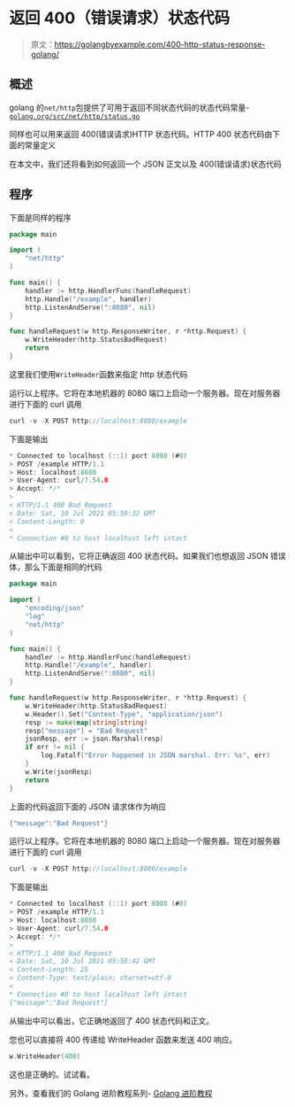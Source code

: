 # 返回 400（错误请求）状态代码

> 原文：<https://golangbyexample.com/400-http-status-response-golang/>

## **概述**

golang 的`net/http`包提供了可用于返回不同状态代码的状态代码常量-[`golang.org/src/net/http/status.go`](https://golang.org/src/net/http/status.go)

同样也可以用来返回 400(错误请求)HTTP 状态代码。HTTP 400 状态代码由下面的常量定义

在本文中，我们还将看到如何返回一个 JSON 正文以及 400(错误请求)状态代码

## **程序**

下面是同样的程序

```go
package main

import (
	"net/http"
)

func main() {
	handler := http.HandlerFunc(handleRequest)
	http.Handle("/example", handler)
	http.ListenAndServe(":8080", nil)
}

func handleRequest(w http.ResponseWriter, r *http.Request) {
	w.WriteHeader(http.StatusBadRequest)
	return
}
```

这里我们使用`WriteHeader`函数来指定 http 状态代码

运行以上程序。它将在本地机器的 8080 端口上启动一个服务器。现在对服务器进行下面的 curl 调用

```go
curl -v -X POST http://localhost:8080/example
```

下面是输出

```go
* Connected to localhost (::1) port 8080 (#0)
> POST /example HTTP/1.1
> Host: localhost:8080
> User-Agent: curl/7.54.0
> Accept: */*
> 
< HTTP/1.1 400 Bad Request
< Date: Sat, 10 Jul 2021 05:50:32 GMT
< Content-Length: 0
< 
* Connection #0 to host localhost left intact
```

从输出中可以看到，它将正确返回 400 状态代码。如果我们也想返回 JSON 错误体，那么下面是相同的代码

```go
package main

import (
	"encoding/json"
	"log"
	"net/http"
)

func main() {
	handler := http.HandlerFunc(handleRequest)
	http.Handle("/example", handler)
	http.ListenAndServe(":8080", nil)
}

func handleRequest(w http.ResponseWriter, r *http.Request) {
	w.WriteHeader(http.StatusBadRequest)
	w.Header().Set("Content-Type", "application/json")
	resp := make(map[string]string)
	resp["message"] = "Bad Request"
	jsonResp, err := json.Marshal(resp)
	if err != nil {
		log.Fatalf("Error happened in JSON marshal. Err: %s", err)
	}
	w.Write(jsonResp)
	return
}
```

上面的代码返回下面的 JSON 请求体作为响应

```go
{"message":"Bad Request"}
```

运行以上程序。它将在本地机器的 8080 端口上启动一个服务器。现在对服务器进行下面的 curl 调用

```go
curl -v -X POST http://localhost:8080/example
```

下面是输出

```go
* Connected to localhost (::1) port 8080 (#0)
> POST /example HTTP/1.1
> Host: localhost:8080
> User-Agent: curl/7.54.0
> Accept: */*
> 
< HTTP/1.1 400 Bad Request
< Date: Sat, 10 Jul 2021 05:58:42 GMT
< Content-Length: 25
< Content-Type: text/plain; charset=utf-8
< 
* Connection #0 to host localhost left intact
{"message":"Bad Request"}
```

从输出中可以看出，它正确地返回了 400 状态代码和正文。

您也可以直接将 400 传递给 WriteHeader 函数来发送 400 响应。

```go
w.WriteHeader(400)
```

这也是正确的。试试看。

另外，查看我们的 Golang 进阶教程系列- [Golang 进阶教程](https://golangbyexample.com/golang-comprehensive-tutorial/)